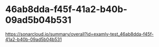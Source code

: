 # 46ab8dda-f45f-41a2-b40b-09ad5b04b531
https://sonarcloud.io/summary/overall?id=examly-test_46ab8dda-f45f-41a2-b40b-09ad5b04b531
